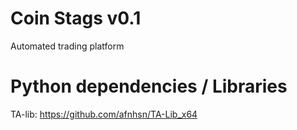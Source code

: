 # Coin Stags v0.1
Automated trading platform

# Python dependencies / Libraries
TA-lib: https://github.com/afnhsn/TA-Lib_x64
